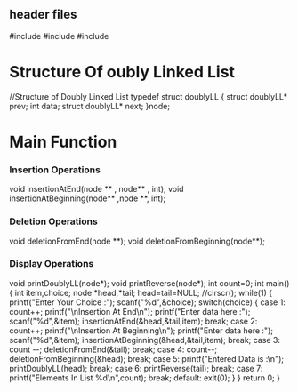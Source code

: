 <h2>header files</h2>
#include<stdio.h>
#include<stdlib.h>
#include<conio.h>
<h1>Structure Of oubly Linked List</h1>
//Structure of Doubly Linked List
typedef struct doublyLL
{
struct doublyLL* prev;
int data;
struct doublyLL* next;
}node;
<h1>Main Function</h1>
<h3>Insertion Operations</h3>
void insertionAtEnd(node ** , node** , int);
void insertionAtBeginning(node** ,node **, int);
<h3>Deletion Operations</h3>
void deletionFromEnd(node **);
void deletionFromBeginning(node**);
<h3>Display Operations</h3>
void printDoublyLL(node*);
void printReverse(node*);
int count=0;
int main()
{
int item,choice;
node *head,*tail;
head=tail=NULL;
//clrscr();
while(1)
{
printf("Enter Your Choice :");
scanf("%d",&choice);
switch(choice)
{
case 1: count++;
printf("\nInsertion At End\n");
printf("Enter data here :");
scanf("%d",&item);
insertionAtEnd(&head,&tail,item);
break;
case 2: count++;
printf("\nInsertion At Beginning\n");
printf("Enter data here :");
scanf("%d",&item);
insertionAtBeginning(&head,&tail,item);
break;
case 3: count --;
deletionFromEnd(&tail);
break;
case 4: count--;
deletionFromBeginning(&head);
break;
case 5:
printf("Entered Data is :\n");
printDoublyLL(head);
break;
case 6:
printReverse(tail);
break;
case 7:
printf("Elements In List %d\n",count);
break;
default:
exit(0);
}
}
return 0;
}
